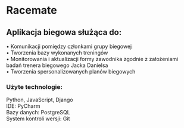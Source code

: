 # Racemate
## Aplikacja biegowa służąca do:

•	Komunikacji pomiędzy członkami grupy biegowej  
•	Tworzenia bazy wykonanych treningów  
•	Monitorowania i aktualizacji formy zawodnika zgodnie z założeniami  badań trenera biegowego  Jacka Danielsa  
•	Tworzenia spersonalizowanych planów biegowych  
### Użyte technologie:  
Python, JavaScript, Django  
IDE: PyCharm  
Bazy danych: PostgreSQL  
System kontroli wersji: Git  
